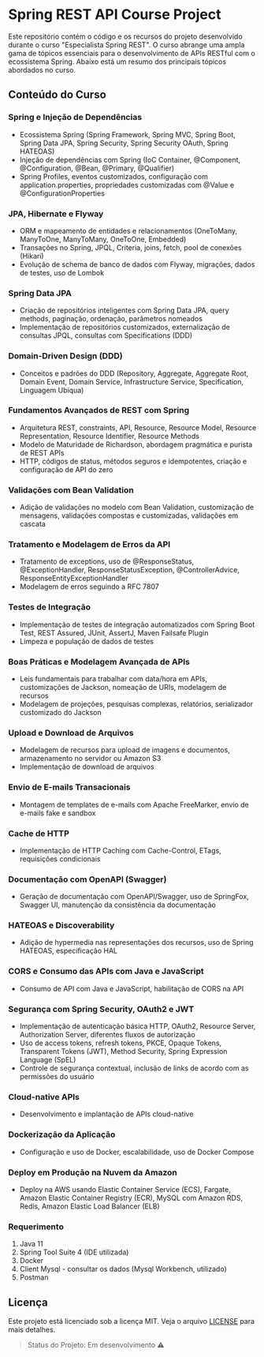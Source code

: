 # Spring REST API Course Project

Este repositório contém o código e os recursos do projeto desenvolvido durante o curso "Especialista Spring REST". O curso abrange uma ampla gama de tópicos essenciais para o desenvolvimento de APIs RESTful com o ecossistema Spring. Abaixo está um resumo dos principais tópicos abordados no curso.

## Conteúdo do Curso

### Spring e Injeção de Dependências
- Ecossistema Spring (Spring Framework, Spring MVC, Spring Boot, Spring Data JPA, Spring Security, Spring Security OAuth, Spring HATEOAS)
- Injeção de dependências com Spring (IoC Container, @Component, @Configuration, @Bean, @Primary, @Qualifier)
- Spring Profiles, eventos customizados, configuração com application.properties, propriedades customizadas com @Value e @ConfigurationProperties

### JPA, Hibernate e Flyway
- ORM e mapeamento de entidades e relacionamentos (OneToMany, ManyToOne, ManyToMany, OneToOne, Embedded)
- Transações no Spring, JPQL, Criteria, joins, fetch, pool de conexões (Hikari)
- Evolução de schema de banco de dados com Flyway, migrações, dados de testes, uso de Lombok

### Spring Data JPA
- Criação de repositórios inteligentes com Spring Data JPA, query methods, paginação, ordenação, parâmetros nomeados
- Implementação de repositórios customizados, externalização de consultas JPQL, consultas com Specifications (DDD)

### Domain-Driven Design (DDD)
- Conceitos e padrões do DDD (Repository, Aggregate, Aggregate Root, Domain Event, Domain Service, Infrastructure Service, Specification, Linguagem Ubíqua)

### Fundamentos Avançados de REST com Spring
- Arquitetura REST, constraints, API, Resource, Resource Model, Resource Representation, Resource Identifier, Resource Methods
- Modelo de Maturidade de Richardson, abordagem pragmática e purista de REST APIs
- HTTP, códigos de status, métodos seguros e idempotentes, criação e configuração de API do zero

### Validações com Bean Validation
- Adição de validações no modelo com Bean Validation, customização de mensagens, validações compostas e customizadas, validações em cascata

### Tratamento e Modelagem de Erros da API
- Tratamento de exceptions, uso de @ResponseStatus, @ExceptionHandler, ResponseStatusException, @ControllerAdvice, ResponseEntityExceptionHandler
- Modelagem de erros seguindo a RFC 7807

### Testes de Integração
- Implementação de testes de integração automatizados com Spring Boot Test, REST Assured, JUnit, AssertJ, Maven Failsafe Plugin
- Limpeza e população de dados de testes

### Boas Práticas e Modelagem Avançada de APIs
- Leis fundamentais para trabalhar com data/hora em APIs, customizações de Jackson, nomeação de URIs, modelagem de recursos
- Modelagem de projeções, pesquisas complexas, relatórios, serializador customizado do Jackson

### Upload e Download de Arquivos
- Modelagem de recursos para upload de imagens e documentos, armazenamento no servidor ou Amazon S3
- Implementação de download de arquivos

### Envio de E-mails Transacionais
- Montagem de templates de e-mails com Apache FreeMarker, envio de e-mails fake e sandbox

### Cache de HTTP
- Implementação de HTTP Caching com Cache-Control, ETags, requisições condicionais

### Documentação com OpenAPI (Swagger)
- Geração de documentação com OpenAPI/Swagger, uso de SpringFox, Swagger UI, manutenção da consistência da documentação

### HATEOAS e Discoverability
- Adição de hypermedia nas representações dos recursos, uso de Spring HATEOAS, especificação HAL

### CORS e Consumo das APIs com Java e JavaScript
- Consumo de API com Java e JavaScript, habilitação de CORS na API

### Segurança com Spring Security, OAuth2 e JWT
- Implementação de autenticação básica HTTP, OAuth2, Resource Server, Authorization Server, diferentes fluxos de autorização
- Uso de access tokens, refresh tokens, PKCE, Opaque Tokens, Transparent Tokens (JWT), Method Security, Spring Expression Language (SpEL)
- Controle de segurança contextual, inclusão de links de acordo com as permissões do usuário

### Cloud-native APIs
- Desenvolvimento e implantação de APIs cloud-native

### Dockerização da Aplicação
- Configuração e uso de Docker, escalabilidade, uso de Docker Compose

### Deploy em Produção na Nuvem da Amazon
- Deploy na AWS usando Elastic Container Service (ECS), Fargate, Amazon Elastic Container Registry (ECR), MySQL com Amazon RDS, Redis, Amazon Elastic Load Balancer (ELB)


### Requerimento
1. Java 11
2. Spring Tool Suite 4 (IDE utilizada)
3. Docker
4. Client Mysql - consultar os dados (Mysql Workbench, utilizado)
5. Postman

## Licença

Este projeto está licenciado sob a licença MIT. Veja o arquivo [LICENSE](LICENSE) para mais detalhes.

> Status do Projeto: Em desenvolvimento :warning:
